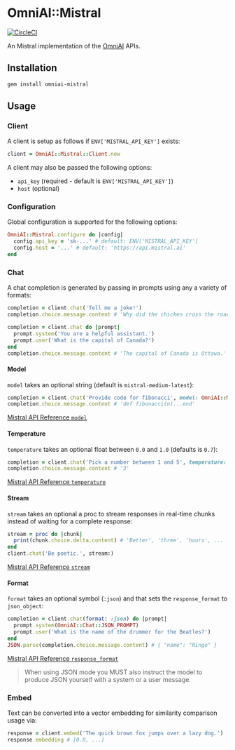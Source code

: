 # OmniAI::Mistral

[![CircleCI](https://circleci.com/gh/ksylvest/omniai-mistral.svg?style=svg)](https://circleci.com/gh/ksylvest/omniai-mistral)

An Mistral implementation of the [OmniAI](https://github.com/ksylvest/omniai) APIs.

## Installation

```sh
gem install omniai-mistral
```

## Usage

### Client

A client is setup as follows if `ENV['MISTRAL_API_KEY']` exists:

```ruby
client = OmniAI::Mistral::Client.new
```

A client may also be passed the following options:

- `api_key` (required - default is `ENV['MISTRAL_API_KEY']`)
- `host` (optional)

### Configuration

Global configuration is supported for the following options:

```ruby
OmniAI::Mistral.configure do |config|
  config.api_key = 'sk-...' # default: ENV['MISTRAL_API_KEY']
  config.host = '...' # default: 'https://api.mistral.ai'
end
```

### Chat

A chat completion is generated by passing in prompts using any a variety of formats:

```ruby
completion = client.chat('Tell me a joke!')
completion.choice.message.content # 'Why did the chicken cross the road? To get to the other side.'
```

```ruby
completion = client.chat do |prompt|
  prompt.system('You are a helpful assistant.')
  prompt.user('What is the capital of Canada?')
end
completion.choice.message.content # 'The capital of Canada is Ottawa.'
```

#### Model

`model` takes an optional string (default is `mistral-medium-latest`):

```ruby
completion = client.chat('Provide code for fibonacci', model: OmniAI::Mistral::Chat::Model::CODESTRAL)
completion.choice.message.content # 'def fibonacci(n)...end'
```

[Mistral API Reference `model`](https://docs.mistral.ai/getting-started/models/)

#### Temperature

`temperature` takes an optional float between `0.0` and `1.0` (defaults is `0.7`):

```ruby
completion = client.chat('Pick a number between 1 and 5', temperature: 1.0)
completion.choice.message.content # '3'
```

[Mistral API Reference `temperature`](https://docs.mistral.ai/api/)

#### Stream

`stream` takes an optional a proc to stream responses in real-time chunks instead of waiting for a complete response:

```ruby
stream = proc do |chunk|
  print(chunk.choice.delta.content) # 'Better', 'three', 'hours', ...
end
client.chat('Be poetic.', stream:)
```

[Mistral API Reference `stream`](https://docs.mistral.ai/api/)

#### Format

`format` takes an optional symbol (`:json`) and that sets the `response_format` to `json_object`:

```ruby
completion = client.chat(format: :json) do |prompt|
  prompt.system(OmniAI::Chat::JSON_PROMPT)
  prompt.user('What is the name of the drummer for the Beatles?')
end
JSON.parse(completion.choice.message.content) # { "name": "Ringo" }
```

[Mistral API Reference `response_format`](https://docs.mistral.ai/api/)

> When using JSON mode you MUST also instruct the model to produce JSON yourself with a system or a user message.

### Embed

Text can be converted into a vector embedding for similarity comparison usage via:

```ruby
response = client.embed('The quick brown fox jumps over a lazy dog.')
response.embedding # [0.0, ...]
```
